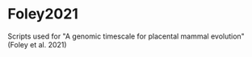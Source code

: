 # Foley2021
Scripts used for "A genomic timescale for placental mammal evolution" (Foley et al. 2021)
